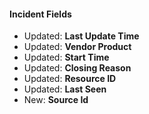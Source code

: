 
#### Incident Fields

- Updated: **Last Update Time**
- Updated: **Vendor Product**
- Updated: **Start Time**
- Updated: **Closing Reason**
- Updated: **Resource ID**
- Updated: **Last Seen**
- New: **Source Id**
